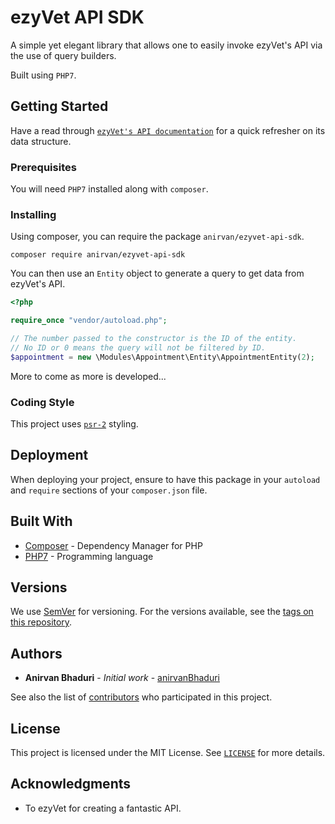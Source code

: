 # ezyVet API SDK

A simple yet elegant library that allows one to easily invoke ezyVet's API via the use of
query builders.

Built using `PHP7`.

## Getting Started

Have a read through 
[`ezyVet's API documentation`](https://apisandbox.trial.ezyvet.com/api/docs/?&_ezyhost=apisandbox.trial.ezyvet.com)
for a quick refresher on its data structure.

### Prerequisites

You will need `PHP7` installed along with `composer`.

### Installing

Using composer, you can require the package `anirvan/ezyvet-api-sdk`.

```
composer require anirvan/ezyvet-api-sdk
```

You can then use an `Entity` object to generate a query to get data from ezyVet's API.

```php
<?php

require_once "vendor/autoload.php";

// The number passed to the constructor is the ID of the entity.
// No ID or 0 means the query will not be filtered by ID.
$appointment = new \Modules\Appointment\Entity\AppointmentEntity(2);
```

More to come as more is developed...

### Coding Style

This project uses [`psr-2`](https://www.php-fig.org/psr/psr-2/) styling.

## Deployment

When deploying your project, ensure to have this package in your `autoload` and `require` sections of your
`composer.json` file.

## Built With

* [Composer](https://getcomposer.org/) - Dependency Manager for PHP
* [PHP7](http://www.php.net/) - Programming language

## Versions 

We use [SemVer](http://semver.org/) for versioning. For the versions available, 
see the [tags on this repository](https://github.com/anirvanBhaduri/ezyvet-api-sdk/tags). 

## Authors

* **Anirvan Bhaduri** - *Initial work* - [anirvanBhaduri](https://github.com/anirvanBhaduri)

See also the list of [contributors](https://github.com/anirvanBhaduri/ezyvet-api-sdk/contributors) 
who participated in this project.

## License

This project is licensed under the MIT License. See [`LICENSE`](LICENSE.md) for more details.

## Acknowledgments

* To ezyVet for creating a fantastic API.
